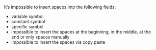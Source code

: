 
It’s impossible to insert spaces into the following fields:
- variable symbol
- constant symbol
- specific symbol
- impossible to insert the spaces at the beginning, in the middle, at the end or only spaces manually
- impossible to insert the spaces via copy paste

